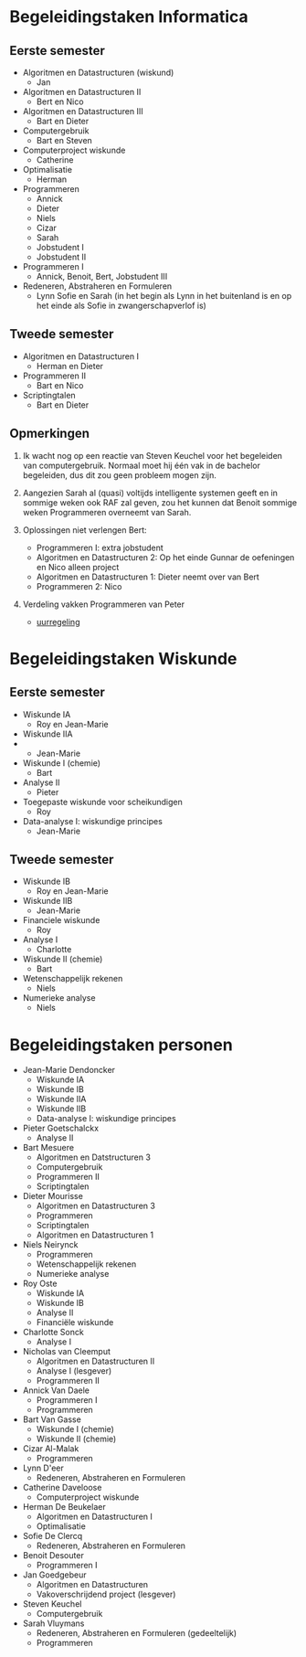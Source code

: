 Begeleidingstaken Informatica
=============================

Eerste semester
----------------

* Algoritmen en Datastructuren (wiskund)
	- Jan
* Algoritmen en Datastructuren II
	- Bert en Nico
* Algoritmen en Datastructuren III
	- Bart en Dieter
* Computergebruik
	- Bart en Steven
* Computerproject wiskunde
	- Catherine
* Optimalisatie
	- Herman
* Programmeren
	- Annick
	- Dieter
	- Niels
	- Cizar
	- Sarah
	- Jobstudent I
	- Jobstudent II
* Programmeren I
	- Annick, Benoit, Bert, Jobstudent III
* Redeneren, Abstraheren en Formuleren
	- Lynn Sofie en Sarah (in het begin als Lynn in het buitenland is en op het einde als Sofie in zwangerschapverlof is)

Tweede semester
----------------

* Algoritmen en Datastructuren I
	- Herman en Dieter
* Programmeren II
	- Bart en Nico
* Scriptingtalen
	- Bart en Dieter

Opmerkingen
-----------

1. Ik wacht nog op een reactie van Steven Keuchel voor het begeleiden van computergebruik. Normaal moet hij één vak in de bachelor begeleiden, dus dit zou geen probleem mogen zijn.

2. Aangezien Sarah al (quasi) voltijds intelligente systemen geeft en in sommige weken ook RAF zal geven, zou het kunnen dat Benoit sommige weken Programmeren overneemt van Sarah.

3. Oplossingen niet verlengen Bert:
	* Programmeren I: extra jobstudent
	* Algoritmen en Datastructuren 2: Op het einde Gunnar de oefeningen en Nico alleen project
	* Algoritmen en Datastructuren 1: Dieter neemt over van Bert
	* Programmeren 2: Nico

4. Verdeling vakken Programmeren van Peter
	* [uurregeling](programmeren.md)

Begeleidingstaken Wiskunde
==========================

Eerste semester
---------------

* Wiskunde IA
	- Roy en Jean-Marie
* Wiskunde IIA
*	- Jean-Marie
* Wiskunde I (chemie)
	- Bart
* Analyse II
	- Pieter
* Toegepaste wiskunde voor scheikundigen
	- Roy
* Data-analyse I: wiskundige principes
	- Jean-Marie

Tweede semester
---------------

* Wiskunde IB
	- Roy en Jean-Marie
* Wiskunde IIB
	- Jean-Marie
* Financiele wiskunde
	- Roy
* Analyse I
	- Charlotte
* Wiskunde II (chemie)
	- Bart
* Wetenschappelijk rekenen
	- Niels
* Numerieke analyse
	- Niels

Begeleidingstaken personen
==========================
* Jean-Marie Dendoncker
	- Wiskunde IA
	- Wiskunde IB
	- Wiskunde IIA
	- Wiskunde IIB
	- Data-analyse I: wiskundige principes
* Pieter Goetschalckx
	- Analyse II
* Bart Mesuere
	- Algoritmen en Datstructuren 3
	- Computergebruik
	- Programmeren II
	- Scriptingtalen
* Dieter Mourisse
	- Algoritmen en Datastructuren 3
	- Programmeren
	- Scriptingtalen
	- Algoritmen en Datastructuren 1
* Niels Neirynck
	- Programmeren
	- Wetenschappelijk rekenen
	- Numerieke analyse
* Roy Oste
	- Wiskunde IA
	- Wiskunde IB
	- Analyse II
	- Financiële wiskunde
* Charlotte Sonck
	- Analyse I
* Nicholas van Cleemput
	- Algoritmen en Datastructuren II
	- Analyse I (lesgever)
	- Programmeren II
* Annick Van Daele
	- Programmeren I
	- Programmeren
* Bart Van Gasse
	- Wiskunde I (chemie)
	- Wiskunde II (chemie)
* Cizar Al-Malak
	- Programmeren
* Lynn D'eer
	- Redeneren, Abstraheren en Formuleren
* Catherine Daveloose
	- Computerproject wiskunde
* Herman De Beukelaer
	- Algoritmen en Datastructuren I
	- Optimalisatie
* Sofie De Clercq
	- Redeneren, Abstraheren en Formuleren
* Benoit Desouter
	- Programmeren I
* Jan Goedgebeur
	- Algoritmen en Datastructuren
	- Vakoverschrijdend project (lesgever)
* Steven Keuchel
	- Computergebruik
* Sarah Vluymans
	- Redeneren, Abstraheren en Formuleren (gedeeltelijk)
	- Programmeren

